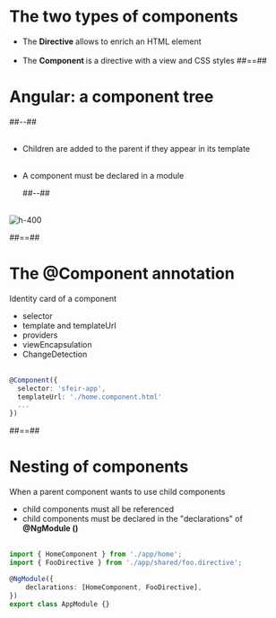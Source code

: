 <!-- .slide" -->

# The two types of components

-   The <b> Directive </b> allows to enrich an HTML element <br> <br>
-   The <b> Component </b> is a directive with a view and CSS styles
##==##
<!-- .slide: class="two-column-layout" -->

# Angular: a component tree

##--##
<br><br>

-   Children are added to the parent if they appear in its template <br> <br>
-   A component must be declared in a module

    ##--##
    <br><br>

![h-400](assets/images/school/components/component_tree.png)

##==##

<!-- .slide: class="with-code inconsolata" -->

# The @Component annotation

Identity card of a component <br>

-   selector
-   template and templateUrl
-   providers
-   viewEncapsulation
-   ChangeDetection <br> <br>

```typescript
@Component({
  selector: 'sfeir-app',
  templateUrl: './home.component.html'
  ...
})
```

<!-- .element: class="big-code" -->

##==##

<!-- .slide: class="with-code inconsolata" -->

# Nesting of components

When a parent component wants to use child components <br>

-   child components must all be referenced
-   child components must be declared in the "declarations" of <b> @NgModule () </b> <br> <br>

```typescript
import { HomeComponent } from './app/home';
import { FooDirective } from './app/shared/foo.directive';

@NgModule({
    declarations: [HomeComponent, FooDirective],
})
export class AppModule {}
```

<!-- .element: class="big-code" -->
